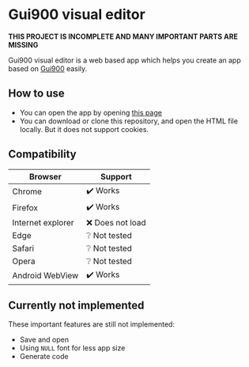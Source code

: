 # Gui900 visual editor

**THIS PROJECT IS INCOMPLETE AND MANY IMPORTANT PARTS ARE MISSING**

Gui900 visual editor is a web based app which helps you create an app based on [Gui900](https://github.com/Mammad900/Gui900) easily.

## How to use

- You can open the app by opening [this page](https://mammad900.github.io/Gui900-visual-editor/Gui900%20visual%20editor.html)
- You can download or clone this repository, and open the HTML file locally. But it does not support cookies.
  
## Compatibility

| Browser           | Support                    |
| ----------------- | -------------------------- |
| Chrome            | :heavy_check_mark: Works   |
| Firefox           | :heavy_check_mark: Works   |
| Internet explorer | :x: Does not load          |
| Edge              | :grey_question: Not tested |
| Safari            | :grey_question: Not tested |
| Opera             | :grey_question: Not tested |
| Android WebView   | :heavy_check_mark: Works   |

## Currently not implemented

These important features are still not implemented:

- Save and open
- Using `NULL` font for less app size
- Generate code
